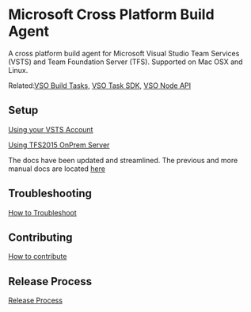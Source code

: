 # Microsoft Cross Platform Build Agent

A cross platform build agent for Microsoft Visual Studio Team Services (VSTS) and Team Foundation Server (TFS).  Supported on Mac OSX and Linux.

Related:[VSO Build Tasks](https://github.com/Microsoft/vso-agent-tasks), [VSO Task SDK](https://github.com/Microsoft/vsts-task-lib), [VSO Node API](https://github.com/Microsoft/vso-node-api)

## Setup

[Using your VSTS Account](docs/vsts.md)

[Using TFS2015 OnPrem Server](docs/vsts.md)

The docs have been updated and streamlined.  The previous and more manual docs are located [here](docs/old.md)

## Troubleshooting

[How to Troubleshoot](docs/troubleshooting.md)

## Contributing

[How to contribute](docs/contribute.md)

## Release Process

[Release Process](docs/releases.md)